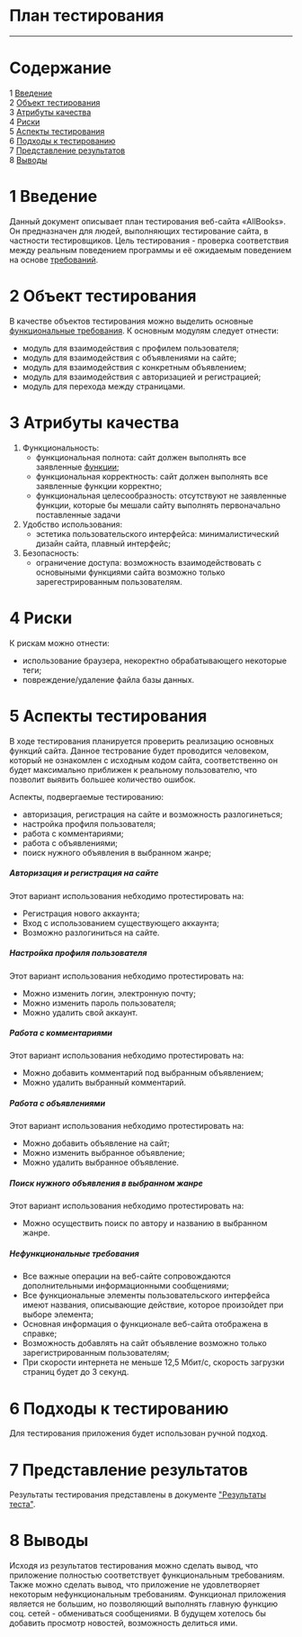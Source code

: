 # План тестирования
---


# Cодержание
1 [Введение](#introduction)  
2 [Объект тестирования](#items)  
3 [Атрибуты качества](#quality)  
4 [Риски](#risk)  
5 [Аспекты тестирования](#features)  
6 [Подходы к тестированию](#approach)  
7 [Представление результатов](#pass)  
8 [Выводы](#conclusion)  

<a name="introduction"/>

# 1 Введение

Данный документ описывает план тестирования веб-сайта «AllBooks». Он предназначен для людей, выполняющих тестирование сайта, в частности тестировщиков. Цель тестирования - проверка соответствия между реальным поведением программы и её ожидаемым поведением на основе [требований](https://github.com/Sicphy/AllBooks-Website/blob/master/Documentation/Requirements/Requirements%20Document.md).

<a name="items"/>

# 2 Объект тестирования

В качестве объектов тестирования можно выделить основные [функциональные требования](https://github.com/Sicphy/AllBooks-Website/blob/master/Documentation/Requirements/Requirements%20Document.md). К основным модулям следует отнести: 
* модуль для взаимодействия с профилем пользователя; 
* модуль для взаимодействия с объявлениями на сайте;
* модуль для взаимодействия с конкретным объявлением;
* модуль для взаимодействия с авторизацией и регистрацией;
* модуль для перехода между страницами. 

<a name="quality"/>

# 3 Атрибуты качества

1. Функциональность:
    - функциональная полнота: сайт должен выполнять все заявленные [функции](https://github.com/Sicphy/AllBooks-Website/blob/master/Documentation/Requirements/Requirements%20Document.md);
    - функциональная корректность: сайт должен выполнять все заявленные функции корректно;
    - функциональная целесообразность: отсутствуют не заявленные функции, которые бы мешали сайту выполнять первоначально поставленные задачи
2. Удобство использования:
    - эстетика пользовательского интерфейса: минималистический дизайн сайта, плавный интерфейс;
3. Безопасность:
    - ограничение доступа: возможность взаимодействовать с основыными функциями сайта возможно только зарегестрированным пользователям.


<a name="risk"/>

# 4 Риски

К рискам можно отнести:  
* использование браузера, некоректно обрабатывающего некоторые теги;
* повреждение/удаление файла базы данных.

<a name="features"/>

# 5 Аспекты тестирования

В ходе тестирования планируется проверить реализацию основных функций сайта. Данное тестрование будет проводится человеком, который не ознакомлен с исходным кодом сайта, соответственно он будет максимально приближен к реальному пользователю, что позволит выявить большее количество ошибок. 

Аспекты, подвергаемые тестированию:  
* авторизация, регистрация на сайте и возможность разлогинеться;  
* настройка профиля пользователя;
* работа с комментариями;
* работа с объявлениями; 
* поиск нужного объявления в выбранном жанре;

##### Авторизация и регистрация на сайте
Этот вариант использования небходимо протестировать на:
* Регистрация нового аккаунта;
* Вход с использованием существующего аккаунта;
* Возможно разлогиниться на сайте.

##### Настройка профиля пользователя
Этот вариант использования небходимо протестировать на:
* Можно изменить логин, электронную почту;
* Можно изменить пароль пользователя;
* Можно удалить свой аккаунт.

##### Работа с комментариями
Этот вариант использования небходимо протестировать на:
* Можно добавить комментарий под выбранным объявлением;
* Можно удалить выбранный комментарий.

##### Работа с объявлениями
Этот вариант использования небходимо протестировать на:
* Можно добавить объявление на сайт;
* Можно изменить выбранное объявление;
* Можно удалить выбранное объявление.

##### Поиск нужного объявления в выбранном жанре
Этот вариант использования небходимо протестировать на:
* Можно осуществить поиск по автору и названию в выбранном жанре.


##### Нефункциональные требования
* Все важные операции на веб-сайте сопровождаются дополнительными информационными сообщениями;
* Все функциональные элементы пользовательского интерфейса имеют названия, описывающие действие, которое произойдет при выборе элемента;
* Основная информация о функционале веб-сайта отображена в справке;
* Возможность добавлять на сайт объявление возможно только зарегистрированным пользователям;
* При скорости интернета не меньше 12,5 Мбит/c, скорость загрузки страниц будет до 3 секунд.

<a name="approach"/>

# 6 Подходы к тестированию

Для тестирования приложения будет использован ручной подход.

<a name="pass"/>

# 7 Представление результатов

Результаты тестирования представлены в документе ["Результаты теста"](https://github.com/Sicphy/AllBooks-Website/blob/master/Documentation/Tests/TestResults.md).

<a name="conclusion"/>

# 8 Выводы

Исходя из результатов тестирования можно сделать вывод, что приложение полностью соответствует функциональным требованиям. Также можно сделать вывод, что приложение не удовлетворяет некоторым нефункциональным требованиям. Функционал приложения является не большим, но позволяющий выполнять главную функцию соц. сетей - обмениваться сообщениями. В будущем хотелось бы добавить просмотр новостей, возможность делиться ими.
